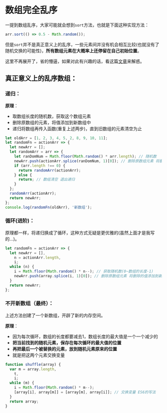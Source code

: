# 数组完全乱序

一提到数组乱序，大家可能就会想到`sort`方法，也就是下面这种实现方法：

```js
arr.sort(() => 0.5 - Math.random());
```

但是`sort`并不是真正意义上的乱序，一些元素间并没有机会相互比较(也就没有了随机交换的可能性)，**所有数组元素在大概率上还停留在自己初始位置**。

这里不再展开了，省的懵逼，如果对此有兴趣的话，看这篇[文章](https://github.com/HOUCe/shuffle-array)来解惑。

## 真正意义上的乱序数组：

### 递归：

**原理**：

- 取数组长度的随机数，获取这个数组元素
- 删除原数组的元素，将值添加到新数组中
- 递归将数组再传入函数(重复上述两步)，直到旧数组的元素清空为止

```js
let oldArr = [1, 2, 3, 4, 5, 2, 8, 9, 10, 11];
let randomFn = actionArr => {
  let newArr = [];
  let randomArr = arr => {
    let ranDomNum = Math.floor(Math.random() * arr.length); // 随机数
    newArr.push(actionArr.splice(ranDomNum, 1)[0]); // 删除原数组元素 将删除的值添加到新数组
    if (arr.length !== 0) {
      return randomArr(actionArr);
    } else {
      return; // 数组清空 退出递归
    }
  };
  randomArr(actionArr);
  return newArr;
};
console.log(randomFn(oldArr), '新数组');
```

### 循环(进阶)：

原理都一样，将递归换成了循环，这种方式无疑是更优雅的(虽然上面才是我写的...)。

```js
let randomFn = actionArr => {
  let newArr = [],
    n = actionArr.length,
    i;
  while (n) {
    i = Math.floor(Math.random() * n--); // 获取随机数(0~数组的长度-1)
    newArr.push(array.splice(i, 1)[0]); // 删除原数组元素 将删除的值添加到新数组
  }
  return newArr;
};
```

### 不开新数组（最终）：

上述方法创建了一个新数组，开辟了新的内存空间。

**原理**：

* 因为每次循环，数组的长度都要减去1，数组长度的最大值是一个一个减少的
* **把当前找到的随机元素，保存在每次循环的最大值的位置**
* **再把最后一个被替换的元素，放到随机元素原来的位置**
* 就是把这两个元素交换变量

```js
function shuffle(array) {
  var m = array.length,
    t,
    i;
  while (m) {
    i = Math.floor(Math.random() * m--);
    [array[i], array[m]] = [array[m], array[i]]; // 交换变量 ES6的写法
  }
  return array;
}
```
